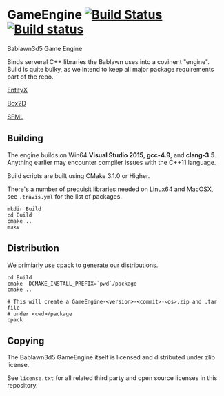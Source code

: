 # GameEngine [![Build Status](https://travis-ci.org/Bablawn3d5/GameEngine.svg?branch=master)](https://travis-ci.org/Bablawn3d5/GameEngine) [![Build status](https://ci.appveyor.com/api/projects/status/4kyg48lhpudisk6f/branch/master?svg=true)](https://ci.appveyor.com/project/PHEN-/gameengine/branch/master)
Bablawn3d5 Game Engine

Binds serveral C++ libraries the Bablawn uses into a covinent "engine". Build is quite bulky, as we intend to keep all major package requirements part of the repo. 

[EntityX](https://github.com/alecthomas/entityx)

[Box2D](https://github.com/erincatto/Box2D)

[SFML](https://github.com/SFML/SFML)

## Building

The engine builds on Win64 **Visual Studio 2015**, **gcc-4.9**, and **clang-3.5**. Anything earlier may encounter compiler issues with the C++11 language.

Build scripts are built using CMake 3.1.0 or Higher.

There's a number of prequisit libraries needed on Linux64 and MacOSX, see `.travis.yml` for the list of packages.

```
mkdir Build
cd Build
cmake ..
make
```

## Distribution

We primiarly use cpack to generate our distributions.

```
cd Build
cmake -DCMAKE_INSTALL_PREFIX=`pwd`/package
cmake ..

# This will create a GameEngine-<version>-<commit>-<os>.zip and .tar file
# under <cwd>/package
cpack 
```


## Copying

The Bablawn3d5 GameEngine itself is licensed and distributed under zlib license. 

See `license.txt` for all related third party and open source licenses in this repository.
